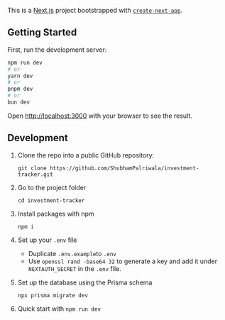 This is a [Next.js](https://nextjs.org/) project bootstrapped with [`create-next-app`](https://github.com/vercel/next.js/tree/canary/packages/create-next-app).

## Getting Started

First, run the development server:

```bash
npm run dev
# or
yarn dev
# or
pnpm dev
# or
bun dev
```

Open [http://localhost:3000](http://localhost:3000) with your browser to see the result.

## Development

1.  Clone the repo into a public GitHub repository:

        git clone https://github.com/ShubhamPalriwala/investment-tracker.git

2.  Go to the project folder

        cd investment-tracker

3.  Install packages with npm

        npm i

4.  Set up your `.env` file
    - Duplicate `.env.example`to `.env`
    - Use `openssl rand -base64 32` to generate a key and add it under `NEXTAUTH_SECRET` in the `.env` file.
5.  Set up the database using the Prisma schema

        npx prisma migrate dev

6.  Quick start with `npm run dev`
